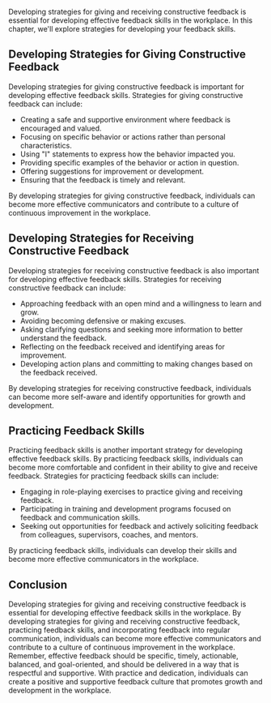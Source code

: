 
Developing strategies for giving and receiving constructive feedback is essential for developing effective feedback skills in the workplace. In this chapter, we'll explore strategies for developing your feedback skills.

Developing Strategies for Giving Constructive Feedback
------------------------------------------------------

Developing strategies for giving constructive feedback is important for developing effective feedback skills. Strategies for giving constructive feedback can include:

* Creating a safe and supportive environment where feedback is encouraged and valued.
* Focusing on specific behavior or actions rather than personal characteristics.
* Using "I" statements to express how the behavior impacted you.
* Providing specific examples of the behavior or action in question.
* Offering suggestions for improvement or development.
* Ensuring that the feedback is timely and relevant.

By developing strategies for giving constructive feedback, individuals can become more effective communicators and contribute to a culture of continuous improvement in the workplace.

Developing Strategies for Receiving Constructive Feedback
---------------------------------------------------------

Developing strategies for receiving constructive feedback is also important for developing effective feedback skills. Strategies for receiving constructive feedback can include:

* Approaching feedback with an open mind and a willingness to learn and grow.
* Avoiding becoming defensive or making excuses.
* Asking clarifying questions and seeking more information to better understand the feedback.
* Reflecting on the feedback received and identifying areas for improvement.
* Developing action plans and committing to making changes based on the feedback received.

By developing strategies for receiving constructive feedback, individuals can become more self-aware and identify opportunities for growth and development.

Practicing Feedback Skills
--------------------------

Practicing feedback skills is another important strategy for developing effective feedback skills. By practicing feedback skills, individuals can become more comfortable and confident in their ability to give and receive feedback. Strategies for practicing feedback skills can include:

* Engaging in role-playing exercises to practice giving and receiving feedback.
* Participating in training and development programs focused on feedback and communication skills.
* Seeking out opportunities for feedback and actively soliciting feedback from colleagues, supervisors, coaches, and mentors.

By practicing feedback skills, individuals can develop their skills and become more effective communicators in the workplace.

Conclusion
----------

Developing strategies for giving and receiving constructive feedback is essential for developing effective feedback skills in the workplace. By developing strategies for giving and receiving constructive feedback, practicing feedback skills, and incorporating feedback into regular communication, individuals can become more effective communicators and contribute to a culture of continuous improvement in the workplace. Remember, effective feedback should be specific, timely, actionable, balanced, and goal-oriented, and should be delivered in a way that is respectful and supportive. With practice and dedication, individuals can create a positive and supportive feedback culture that promotes growth and development in the workplace.
